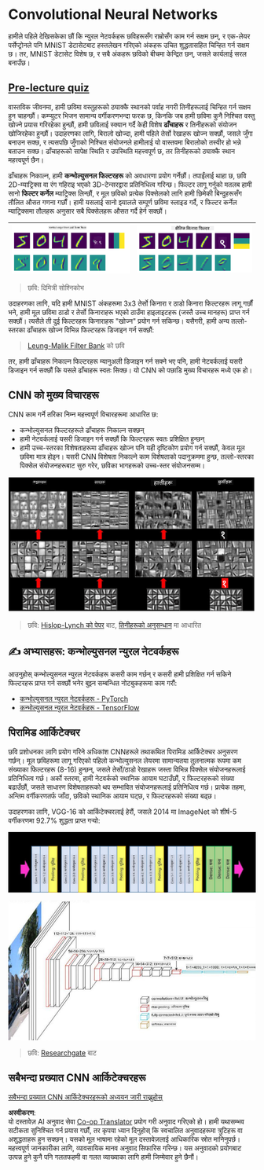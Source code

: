 <!--
CO_OP_TRANSLATOR_METADATA:
{
  "original_hash": "088837b42b7d99198bf62db8a42411e0",
  "translation_date": "2025-08-26T09:28:50+00:00",
  "source_file": "lessons/4-ComputerVision/07-ConvNets/README.md",
  "language_code": "ne"
}
-->
# Convolutional Neural Networks

हामीले पहिले देखिसकेका छौं कि न्युरल नेटवर्कहरू छविहरूसँग राम्रोसँग काम गर्न सक्षम छन्, र एक-लेयर पर्सेप्ट्रोनले पनि MNIST डेटासेटबाट हस्तलेखन गरिएको अंकहरू उचित शुद्धतासहित चिन्हित गर्न सक्षम छ। तर, MNIST डेटासेट विशेष छ, र सबै अंकहरू छविको बीचमा केन्द्रित छन्, जसले कार्यलाई सरल बनाउँछ।

## [Pre-lecture quiz](https://ff-quizzes.netlify.app/en/ai/quiz/13)

वास्तविक जीवनमा, हामी छविमा वस्तुहरूको ठ्याक्कै स्थानको पर्वाह नगरी तिनीहरूलाई चिन्हित गर्न सक्षम हुन चाहन्छौं। कम्प्युटर भिजन सामान्य वर्गीकरणभन्दा फरक छ, किनकि जब हामी छविमा कुनै निश्चित वस्तु खोज्ने प्रयास गरिरहेका हुन्छौं, हामी छविलाई स्क्यान गर्दै केही विशेष **ढाँचाहरू** र तिनीहरूको संयोजन खोजिरहेका हुन्छौं। उदाहरणका लागि, बिरालो खोज्दा, हामी पहिले तेर्सो रेखाहरू खोज्न सक्छौं, जसले जुँगा बनाउन सक्छ, र त्यसपछि जुँगाको निश्चित संयोजनले हामीलाई यो वास्तवमा बिरालोको तस्वीर हो भन्ने बताउन सक्छ। ढाँचाहरूको सापेक्ष स्थिति र उपस्थिति महत्त्वपूर्ण छ, तर तिनीहरूको ठ्याक्कै स्थान महत्त्वपूर्ण छैन।

ढाँचाहरू निकाल्न, हामी **कन्भोल्युसनल फिल्टरहरू** को अवधारणा प्रयोग गर्नेछौं। तपाईंलाई थाहा छ, छवि 2D-म्याट्रिक्स वा रंग गहिराइ भएको 3D-टेन्सरद्वारा प्रतिनिधित्व गरिन्छ। फिल्टर लागू गर्नुको मतलब हामी सानो **फिल्टर कर्नेल** म्याट्रिक्स लिन्छौं, र मूल छविको प्रत्येक पिक्सेलको लागि हामी छिमेकी बिन्दुहरूसँग तौलित औसत गणना गर्छौं। हामी यसलाई सानो झ्यालले सम्पूर्ण छविमा स्लाइड गर्दै, र फिल्टर कर्नेल म्याट्रिक्समा तौलहरू अनुसार सबै पिक्सेलहरू औसत गर्दै हेर्न सक्छौं।

![Vertical Edge Filter](../../../../../translated_images/filter-vert.b7148390ca0bc356ddc7e55555d2481819c1e86ddde9dce4db5e71a69d6f887f.ne.png) | ![Horizontal Edge Filter](../../../../../translated_images/filter-horiz.59b80ed4feb946efbe201a7fe3ca95abb3364e266e6fd90820cb893b4d3a6dda.ne.png)
----|----

> छवि: दिमित्री सोश्निकोभ

उदाहरणका लागि, यदि हामी MNIST अंकहरूमा 3x3 तेर्सो किनारा र ठाडो किनारा फिल्टरहरू लागू गर्छौं भने, हामी मूल छविमा ठाडो र तेर्सो किनाराहरू भएको ठाउँमा हाइलाइटहरू (जस्तै उच्च मानहरू) प्राप्त गर्न सक्छौं। त्यसैले ती दुई फिल्टरहरू किनाराहरू "खोज्न" प्रयोग गर्न सकिन्छ। यसैगरी, हामी अन्य तल्लो-स्तरका ढाँचाहरू खोज्न विभिन्न फिल्टरहरू डिजाइन गर्न सक्छौं:

> [Leung-Malik Filter Bank](https://www.robots.ox.ac.uk/~vgg/research/texclass/filters.html) को छवि

तर, हामी ढाँचाहरू निकाल्न फिल्टरहरू म्यानुअली डिजाइन गर्न सक्ने भए पनि, हामी नेटवर्कलाई यसरी डिजाइन गर्न सक्छौं कि यसले ढाँचाहरू स्वतः सिक्छ। यो CNN को पछाडि मुख्य विचारहरू मध्ये एक हो।

## CNN को मुख्य विचारहरू

CNN काम गर्ने तरिका निम्न महत्त्वपूर्ण विचारहरूमा आधारित छ:

* कन्भोल्युसनल फिल्टरहरूले ढाँचाहरू निकाल्न सक्छन्
* हामी नेटवर्कलाई यसरी डिजाइन गर्न सक्छौं कि फिल्टरहरू स्वतः प्रशिक्षित हुन्छन्
* हामी उच्च-स्तरका विशेषताहरूमा ढाँचाहरू खोज्न पनि यही दृष्टिकोण प्रयोग गर्न सक्छौं, केवल मूल छविमा मात्र होइन। यसरी CNN विशेषता निकाल्ने काम विशेषताको पदानुक्रममा हुन्छ, तल्लो-स्तरका पिक्सेल संयोजनहरूबाट सुरु गरेर, छविका भागहरूको उच्च-स्तर संयोजनसम्म।

![Hierarchical Feature Extraction](../../../../../translated_images/FeatureExtractionCNN.d9b456cbdae7cb643fde3032b81b2940e3cf8be842e29afac3f482725ba7f95c.ne.png)

> छवि: [Hislop-Lynch को पेपर](https://www.semanticscholar.org/paper/Computer-vision-based-pedestrian-trajectory-Hislop-Lynch/26e6f74853fc9bbb7487b06dc2cf095d36c9021d) बाट, [तिनीहरूको अनुसन्धान](https://dl.acm.org/doi/abs/10.1145/1553374.1553453) मा आधारित

## ✍️ अभ्यासहरू: कन्भोल्युसनल न्युरल नेटवर्कहरू

आउनुहोस् कन्भोल्युसनल न्युरल नेटवर्कहरू कसरी काम गर्छन् र कसरी हामी प्रशिक्षित गर्न सकिने फिल्टरहरू प्राप्त गर्न सक्छौं भनेर बुझ्न सम्बन्धित नोटबुकहरूमा काम गरौं:

* [कन्भोल्युसनल न्युरल नेटवर्कहरू - PyTorch](../../../../../lessons/4-ComputerVision/07-ConvNets/ConvNetsPyTorch.ipynb)
* [कन्भोल्युसनल न्युरल नेटवर्कहरू - TensorFlow](../../../../../lessons/4-ComputerVision/07-ConvNets/ConvNetsTF.ipynb)

## पिरामिड आर्किटेक्चर

छवि प्रशोधनका लागि प्रयोग गरिने अधिकांश CNNहरूले तथाकथित पिरामिड आर्किटेक्चर अनुसरण गर्छन्। मूल छविहरूमा लागू गरिएको पहिलो कन्भोल्युसनल लेयरमा सामान्यतया तुलनात्मक रूपमा कम संख्याका फिल्टरहरू (8-16) हुन्छन्, जसले तेर्सो/ठाडो रेखाहरू जस्ता विभिन्न पिक्सेल संयोजनहरूलाई प्रतिनिधित्व गर्छ। अर्को स्तरमा, हामी नेटवर्कको स्थानिक आयाम घटाउँछौं, र फिल्टरहरूको संख्या बढाउँछौं, जसले साधारण विशेषताहरूको थप सम्भावित संयोजनहरूलाई प्रतिनिधित्व गर्छ। प्रत्येक तहमा, अन्तिम वर्गीकरणतर्फ जाँदा, छविको स्थानिक आयाम घट्छ, र फिल्टरहरूको संख्या बढ्छ।

उदाहरणका लागि, VGG-16 को आर्किटेक्चरलाई हेरौं, जसले 2014 मा ImageNet को शीर्ष-5 वर्गीकरणमा 92.7% शुद्धता प्राप्त गर्‍यो:

![ImageNet Layers](../../../../../translated_images/vgg-16-arch1.d901a5583b3a51baeaab3e768567d921e5d54befa46e1e642616c5458c934028.ne.jpg)

![ImageNet Pyramid](../../../../../translated_images/vgg-16-arch.64ff2137f50dd49fdaa786e3f3a975b3f22615efd13efb19c5d22f12e01451a1.ne.jpg)

> छवि: [Researchgate](https://www.researchgate.net/figure/Vgg16-model-structure-To-get-the-VGG-NIN-model-we-replace-the-2-nd-4-th-6-th-7-th_fig2_335194493) बाट

## सबैभन्दा प्रख्यात CNN आर्किटेक्चरहरू

[सबैभन्दा प्रख्यात CNN आर्किटेक्चरहरूको अध्ययन जारी राख्नुहोस्](CNN_Architectures.md)

**अस्वीकरण**:  
यो दस्तावेज़ AI अनुवाद सेवा [Co-op Translator](https://github.com/Azure/co-op-translator) प्रयोग गरी अनुवाद गरिएको हो। हामी यथासम्भव सटीकता सुनिश्चित गर्न प्रयास गर्छौं, तर कृपया ध्यान दिनुहोस् कि स्वचालित अनुवादहरूमा त्रुटिहरू वा अशुद्धताहरू हुन सक्छन्। यसको मूल भाषामा रहेको मूल दस्तावेज़लाई आधिकारिक स्रोत मानिनुपर्छ। महत्त्वपूर्ण जानकारीका लागि, व्यावसायिक मानव अनुवाद सिफारिस गरिन्छ। यस अनुवादको प्रयोगबाट उत्पन्न हुने कुनै पनि गलतफहमी वा गलत व्याख्याका लागि हामी जिम्मेवार हुने छैनौं।